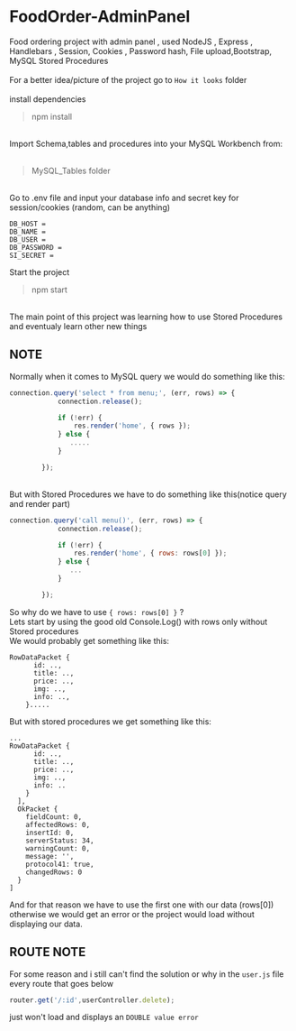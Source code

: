 # FoodOrder-AdminPanel
Food ordering project with admin panel , used NodeJS , Express , Handlebars , Session, Cookies , Password hash, File upload,Bootstrap, MySQL Stored Procedures <br><br>
For a better idea/picture of the project go to `How it looks` folder <br><br>
install dependencies <br>
> npm install
<br>
Import Schema,tables and procedures into your MySQL Workbench from: <br><br>

> MySQL_Tables folder
<br>
Go to .env file and input your database info and secret key for session/cookies (random, can be anything) <br>

```
DB_HOST = 
DB_NAME = 
DB_USER = 
DB_PASSWORD = 
SI_SECRET = 
```
Start the project
> npm start
<br>
The main point of this project was learning how to use Stored Procedures and eventualy learn other new things<br>

## NOTE
Normally when it comes to MySQL query we would do something like this: <br>
```javascript
connection.query('select * from menu;', (err, rows) => {
            connection.release();

            if (!err) {
                res.render('home', { rows });
            } else {
               .....
            }

        });
```
<br>
But with Stored Procedures we have to do something like this(notice query and render part)<br>

```javascript
connection.query('call menu()', (err, rows) => {
            connection.release();

            if (!err) {
                res.render('home', { rows: rows[0] });
            } else {
               ...
            }

        });
```
So why do we have to use `{ rows: rows[0] }` ? <br>
Lets start by using the good old Console.Log() with rows only without Stored procedures<br>
We would probably get something like this: <br>
```
RowDataPacket {
      id: ..,
      title: ..,
      price: ..,
      img: ..,
      info: ..,
    }.....
```
But with stored procedures we get something like this: <br>
```
...
RowDataPacket {
      id: ..,
      title: ..,
      price: ..,
      img: ..,
      info: ..
    }
  ],
  OkPacket {
    fieldCount: 0,
    affectedRows: 0,
    insertId: 0,
    serverStatus: 34,
    warningCount: 0,
    message: '',
    protocol41: true,
    changedRows: 0
  }
]
```
And for that reason we have to use the first one with our data (rows[0]) otherwise we would get an error or the project would load without displaying our data.
## ROUTE NOTE
For some reason and i still can't find the solution or why in the `user.js` file every route that goes below <br>
```javascript
router.get('/:id',userController.delete);
```
just won't load and displays an `DOUBLE value error`
